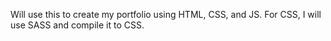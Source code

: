 Will use this to create my portfolio using HTML, CSS, and JS. 
For CSS, I will use SASS and compile it to CSS.